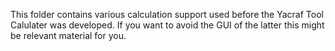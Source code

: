This folder contains various calculation support used before the Yacraf Tool Calulater was developed. If you want to avoid the GUI of the latter this might be relevant material for you. 

